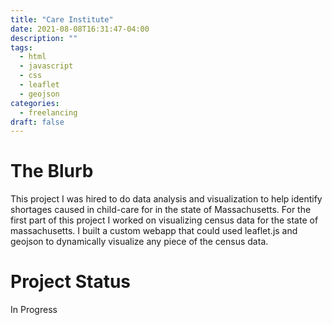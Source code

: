 ```yaml
---
title: "Care Institute"
date: 2021-08-08T16:31:47-04:00
description: ""
tags:
  - html
  - javascript 
  - css 
  - leaflet
  - geojson
categories:
  - freelancing
draft: false
---
```


# The Blurb

This project I was hired to do data analysis and visualization to help identify shortages caused in child-care for in the state of Massachusetts. For the first part of this project I worked on visualizing census data for the state of massachusetts. I built a custom webapp that could used leaflet.js and geojson to dynamically visualize any piece of the census data.

# Project Status
In Progress
